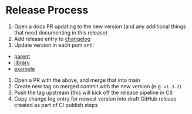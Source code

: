 # Release Process

1. Open a docs PR updating to the new version (and any additional things that need documenting in this release)
1. Add release entry to [changelog](./CHANGELOG.md)
1. Update version in each pom.xml:
 - [parent](./pom.xml)
 - [library](./libhoney/pom.xml)
 - [example](./examples/pom.xml)
1. Open a PR with the above, and merge that into main
1. Create new tag on merged commit with the new version (e.g. `v1.3.2`)
1. Push the tag upstream (this will kick off the release pipeline in CI)
1. Copy change log entry for newest version into draft GitHub release created as part of CI publish steps
